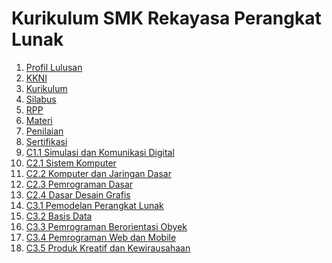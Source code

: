 <h1>Kurikulum SMK Rekayasa Perangkat Lunak</h1>

<ol>
  <li><a href="../../wiki/01-Profil-Lulusan" title="Profil Lulusan">Profil Lulusan</li>
  <li><a href="../../wiki/02-KKNI" title="KKNI">KKNI</li>
  <li><a href="../../wiki/03-Kurikulum" title="Kurikulum">Kurikulum</li>
  <li><a href="../../wiki/04-Silabus" title="Silabus">Silabus</li>
  <li><a href="../../wiki/05-RPP" title="RPP">RPP</li>
  <li><a href="../../wiki/06-Materi" title="Materi">Materi</li>
  <li><a href="../../wiki/07-Penilaian" title="Penilaian">Penilaian</li>
  <li><a href="../../wiki/08-Sertifikasi" title="Sertifikasi">Sertifikasi</li>
  <li><a href="../../wiki/C1.1-Simulasi-dan-Komunikasi-Digital" title="C1.1 Simulasi dan Komunikasi Digital">C1.1 Simulasi dan Komunikasi Digital</li>
  <li><a href="../../wiki/C2.1-Sistem-Komputer" title="C2.1 Sistem Komputer">C2.1 Sistem Komputer</li>
  <li><a href="../../wiki/C2.2-Komputer-dan-Jaringan-Dasar" title="C2.2 Komputer dan Jaringan Dasar">C2.2 Komputer dan Jaringan Dasar</li>
  <li><a href="../../wiki/C2.3-Pemrograman-Dasar" title="C2.3 Pemrograman Dasar">C2.3 Pemrograman Dasar</li>
  <li><a href="../../wiki/C2.4-Dasar-Desain-Grafis" title="C2.4 Dasar Desain Grafis">C2.4 Dasar Desain Grafis</li>
  <li><a href="../../wiki/C3.1-Pemodelan-Perangkat-Lunak" title="C3.1 Pemodelan Perangkat Lunak">C3.1 Pemodelan Perangkat Lunak</li>
  <li><a href="../../wiki/C3.2-Basis-Data" title="C3.2 Basis Data">C3.2 Basis Data</li>
  <li><a href="../../wiki/C3.3-Pemrograman-Berorientasi-Obyek" title="C3.3 Pemrograman Berorientasi Obyek">C3.3 Pemrograman Berorientasi Obyek</li>
  <li><a href="../../wiki/C3.4-Pemrograman-Web-dan-Mobile" title="C3.4 Pemrograman Web dan Mobile">C3.4 Pemrograman Web dan Mobile</li>
  <li><a href="../../wiki/C3.5-Produk-Kreatif-dan-Kewirausahaan" title="C3.5 Produk Kreatif dan Kewirausahaan">C3.5 Produk Kreatif dan Kewirausahaan</li>
</ol>
